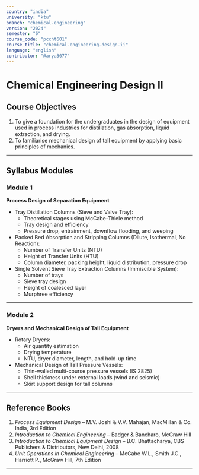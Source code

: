 ```yaml
---
country: "india"
university: "ktu"
branch: "chemical-engineering"
version: "2024"
semester: "6"
course_code: "pccht601"
course_title: "chemical-engineering-design-ii"
language: "english"
contributor: "@arya3077"
---
```


# Chemical Engineering Design II

## Course Objectives

1. To give a foundation for the undergraduates in the design of equipment used in process industries for distillation, gas absorption, liquid extraction, and drying.  
2. To familiarise mechanical design of tall equipment by applying basic principles of mechanics.

---

## Syllabus Modules

### Module 1  
**Process Design of Separation Equipment**  
- Tray Distillation Columns (Sieve and Valve Tray):  
  - Theoretical stages using McCabe-Thiele method  
  - Tray design and efficiency  
  - Pressure drop, entrainment, downflow flooding, and weeping  
- Packed Bed Absorption and Stripping Columns (Dilute, Isothermal, No Reaction):  
  - Number of Transfer Units (NTU)  
  - Height of Transfer Units (HTU)  
  - Column diameter, packing height, liquid distribution, pressure drop  
- Single Solvent Sieve Tray Extraction Columns (Immiscible System):  
  - Number of trays  
  - Sieve tray design  
  - Height of coalesced layer  
  - Murphree efficiency

---

### Module 2  
**Dryers and Mechanical Design of Tall Equipment**  
- Rotary Dryers:  
  - Air quantity estimation  
  - Drying temperature  
  - NTU, dryer diameter, length, and hold-up time  
- Mechanical Design of Tall Pressure Vessels:  
  - Thin-walled multi-course pressure vessels (IS 2825)  
  - Shell thickness under external loads (wind and seismic)  
  - Skirt support design for tall columns

---

## Reference Books

1. *Process Equipment Design* – M.V. Joshi & V.V. Mahajan, MacMillan & Co. India, 3rd Edition  
2. *Introduction to Chemical Engineering* – Badger & Bancharo, McGraw Hill  
3. *Introduction to Chemical Equipment Design* – B.C. Bhattacharya, CBS Publishers & Distributors, New Delhi, 2008  
4. *Unit Operations in Chemical Engineering* – McCabe W.L., Smith J.C., Harriott P., McGraw Hill, 7th Edition

---
